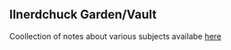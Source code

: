  ## Ilnerdchuck Garden/Vault

Coollection of notes about various subjects availabe [here](https://ilnerdchuck.github.io/vault/)
